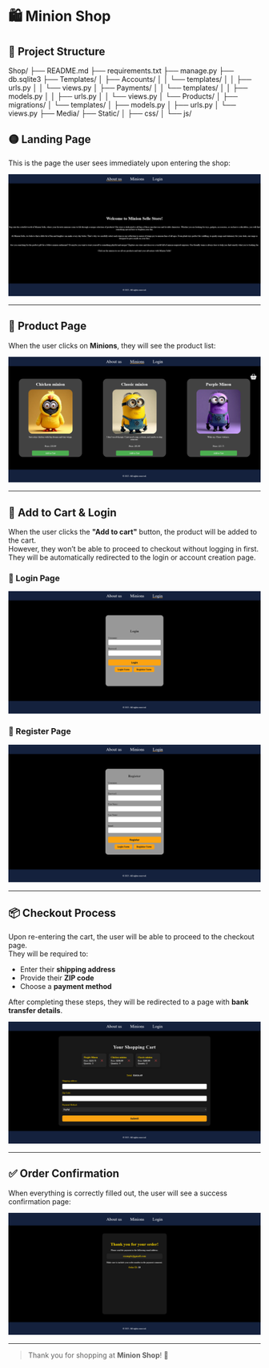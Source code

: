 # 🛍️ Minion Shop

## 📂 Project Structure
Shop/
├── README.md
├── requirements.txt
├── manage.py
├── db.sqlite3
├── Templates/
│ ├── Accounts/
│ │ └── templates/
│ │ ├── urls.py
│ │ └── views.py
│ ├── Payments/
│ │ └── templates/
│ │ ├── models.py
│ │ ├── urls.py
│ │ └── views.py
│ └── Products/
│ ├── migrations/
│ └── templates/
│ ├── models.py
│ ├── urls.py
│ └── views.py
├── Media/
├── Static/
│ ├── css/
│ └── js/
## 🟡 Landing Page  
This is the page the user sees immediately upon entering the shop:

![About us](IMG_TO_README/About_us.png)

---

## 🧸 Product Page  
When the user clicks on **Minions**, they will see the product list:

![Shop](IMG_TO_README/Shop.png)

---

## 🛒 Add to Cart & Login  
When the user clicks the **"Add to cart"** button, the product will be added to the cart.  
However, they won’t be able to proceed to checkout without logging in first.  
They will be automatically redirected to the login or account creation page.

### 🔐 Login Page  
![Login](IMG_TO_README/Account_Management.png)

### 📝 Register Page  
![Register](IMG_TO_README/Account_Management_Register.png)

---

## 📦 Checkout Process  
Upon re-entering the cart, the user will be able to proceed to the checkout page.  
They will be required to:

- Enter their **shipping address**
- Provide their **ZIP code**
- Choose a **payment method**

After completing these steps, they will be redirected to a page with **bank transfer details**.

![Shopping Cart](IMG_TO_README/Shopping_Cart.png)

---

## ✅ Order Confirmation  
When everything is correctly filled out, the user will see a success confirmation page:

![Success](IMG_TO_README/Succes.png)

---

> Thank you for shopping at **Minion Shop**! 💛  
